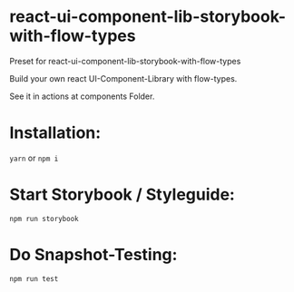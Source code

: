 # react-ui-component-lib-storybook-with-flow-types
Preset for react-ui-component-lib-storybook-with-flow-types

Build your own react UI-Component-Library with flow-types.

See it in actions at components Folder.

# Installation:
```yarn```
  or
```npm i```

# Start Storybook / Styleguide:
```npm run storybook```

# Do Snapshot-Testing:
```npm run test```

